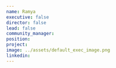 ```yaml
---
name: Ramya
executive: false
director: false
lead: false
community_manager:   
position:  
project:  
image: ../assets/default_exec_image.png
linkedin:
---
```

